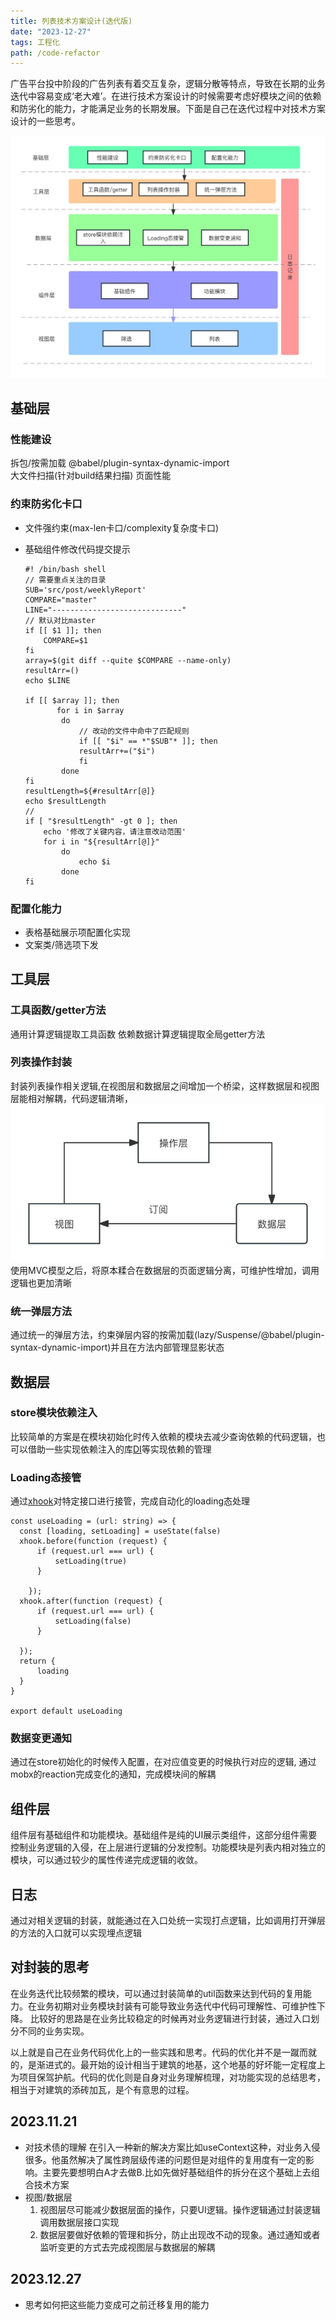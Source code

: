 ```yaml
---
title: 列表技术方案设计(迭代版)
date: "2023-12-27"
tags: 工程化
path: /code-refactor
---
```


广告平台投中阶段的广告列表有着交互复杂，逻辑分散等特点，导致在长期的业务迭代中容易变成‘老大难’。在进行技术方案设计的时候需要考虑好模块之间的依赖和防劣化的能力，才能满足业务的长期发展。下面是自己在迭代过程中对技术方案设计的一些思考。

![plan](./thoughtStatic/plan.jpg)

## 基础层

### 性能建设
拆包/按需加载 @babel/plugin-syntax-dynamic-import  
大文件扫描(针对build结果扫描)
页面性能  

### 约束防劣化卡口
* 文件强约束(max-len卡口/complexity复杂度卡口)
* 基础组件修改代码提交提示


      #! /bin/bash shell
      // 需要重点关注的目录
      SUB='src/post/weeklyReport'
      COMPARE="master"
      LINE="-----------------------------"
      // 默认对比master
      if [[ $1 ]]; then
          COMPARE=$1
      fi
      array=$(git diff --quite $COMPARE --name-only)
      resultArr=()
      echo $LINE

      if [[ $array ]]; then
             for i in $array
              do
                  // 改动的文件中命中了匹配规则
                  if [[ "$i" == *"$SUB"* ]]; then
                  resultArr+=("$i")
                  fi
              done 
      fi
      resultLength=${#resultArr[@]} 
      echo $resultLength
      // 
      if [ "$resultLength" -gt 0 ]; then 
          echo '修改了关键内容，请注意改动范围'
          for i in "${resultArr[@]}"
              do
                  echo $i
              done
      fi

### 配置化能力
* 表格基础展示项配置化实现
* 文案类/筛选项下发


## 工具层

### 工具函数/getter方法
通用计算逻辑提取工具函数 
依赖数据计算逻辑提取全局getter方法

### 列表操作封装
封装列表操作相关逻辑,在视图层和数据层之间增加一个桥梁，这样数据层和视图层能相对解耦，代码逻辑清晰，
![mvc](./thoughtStatic/mvc.jpg)
使用MVC模型之后，将原本糅合在数据层的页面逻辑分离，可维护性增加，调用逻辑也更加清晰


### 统一弹层方法
通过统一的弹层方法，约束弹层内容的按需加载(lazy/Suspense/@babel/plugin-syntax-dynamic-import)并且在方法内部管理显影状态

## 数据层

### store模块依赖注入
比较简单的方案是在模块初始化时传入依赖的模块去减少查询依赖的代码逻辑，也可以借助一些实现依赖注入的库[DI](https://github.com/wessberg/DI)等实现依赖的管理

### Loading态接管
通过[xhook](https://github.com/jpillora/xhook)对特定接口进行接管，完成自动化的loading态处理


    const useLoading = (url: string) => {
      const [loading, setLoading] = useState(false)
      xhook.before(function (request) {
          if (request.url === url) {
              setLoading(true)
          }

        });
      xhook.after(function (request) {
          if (request.url === url) {
              setLoading(false)
          }

      });
      return {
          loading
      }
    }

    export default useLoading


### 数据变更通知
通过在store初始化的时候传入配置，在对应值变更的时候执行对应的逻辑, 通过mobx的reaction完成变化的通知，完成模块间的解耦

## 组件层
组件层有基础组件和功能模块。基础组件是纯的UI展示类组件，这部分组件需要控制业务逻辑的入侵，在上层进行逻辑的分发控制。功能模块是列表内相对独立的模块，可以通过较少的属性传递完成逻辑的收敛。

## 日志
通过对相关逻辑的封装，就能通过在入口处统一实现打点逻辑，比如调用打开弹层的方法的入口就可以实现埋点逻辑


## 对封装的思考  
在业务迭代比较频繁的模块，可以通过封装简单的util函数来达到代码的复用能力。在业务初期对业务模块封装有可能导致业务迭代中代码可理解性、可维护性下降。 比较好的思路是在业务比较稳定的时候再对业务逻辑进行封装，通过入口划分不同的业务实现。 

以上就是自己在业务代码优化上的一些实践和思考。代码的优化并不是一蹴而就的，是渐进式的。最开始的设计相当于建筑的地基，这个地基的好坏能一定程度上为项目保驾护航。代码的优化则是自身对业务理解梳理，对功能实现的总结思考，相当于对建筑的添砖加瓦，是个有意思的过程。

## 2023.11.21 

* 对技术债的理解
  在引入一种新的解决方案比如useContext这种，对业务入侵很多。他虽然解决了属性跨层级传递的问题但是对组件的复用度有一定的影响。主要先要想明白A才去做B.比如先做好基础组件的拆分在这个基础上去组合技术方案
* 视图/数据层
  1. 视图层尽可能减少数据层面的操作，只要UI逻辑。操作逻辑通过封装逻辑调用数据层接口实现
  2. 数据层要做好依赖的管理和拆分，防止出现改不动的现象。通过通知或者监听变更的方式去完成视图层与数据层的解耦

## 2023.12.27
* 思考如何把这些能力变成可之前迁移复用的能力




